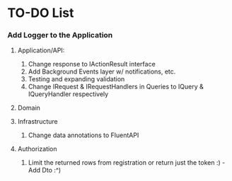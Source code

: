 # TO-DO List

### Add Logger to the Application

1. Application/API:

   1. Change response to IActionResult interface
   3. Add Background Events layer w/ notifications, etc.
   5. Testing and expanding validation
   6. Change IRequest & IRequestHandlers in Queries to IQuery & IQueryHandler respectively
2. Domain

3. Infrastructure

    1. Change data annotations to FluentAPI
4. Authorization

   1. Limit the returned rows from registration or return just the token :) - Add Dto :^)
